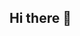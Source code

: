 ## Hi there 👋

<!--
Boas vindas ao meu perfil 💙💙
Meu nome é Matheus de Jesus

Estou estudando na Alura
Estou me desenvolvendo na linguagem JavaScript
Utilizo esse espaço para minha organização e compartilhamento dos meu projetos desenvolvidos
Você pode entrar em contato comigo 📫
0000109309803xsp@al.educacao.sp.gov.br
-->
